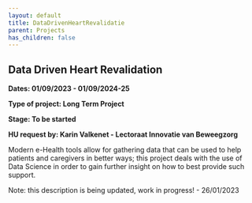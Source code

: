```yaml
---
layout: default
title: DataDrivenHeartRevalidatie 
parent: Projects
has_children: false
---
```


## Data Driven Heart Revalidation


**Dates: 01/09/2023 - 01/09/2024-25**

**Type of project: Long Term Project**

**Stage: To be started**

**HU request by: Karin Valkenet - Lectoraat Innovatie van Beweegzorg**

Modern e-Health tools allow for gathering data that can be used to help patients and caregivers in better ways; this project deals with the use of Data Science in order to gain further insight on how to best provide such support.

Note: this description is being updated, work in progress! - 26/01/2023





